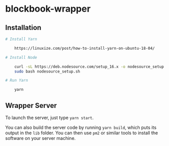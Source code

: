 # blockbook-wrapper


## Installation

```sh
# Install Yarn

    https://linuxize.com/post/how-to-install-yarn-on-ubuntu-18-04/

# Install Node

    curl -sL https://deb.nodesource.com/setup_16.x -o nodesource_setup.sh
    sudo bash nodesource_setup.sh

# Run Yarn

    yarn

```

## Wrapper Server

To launch the server, just type `yarn start`.

You can also build the server code by running `yarn build`, which puts its output in the `lib` folder. You can then use `pm2` or similar tools to install the software on your server machine.

```
